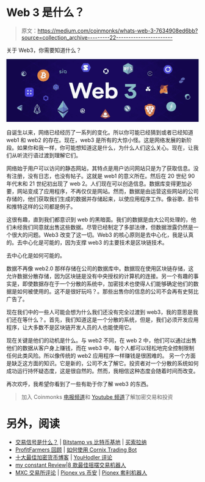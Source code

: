 # Web 3 是什么？

> 原文：<https://medium.com/coinmonks/whats-web-3-7634908ed6bb?source=collection_archive---------22----------------------->

关于 Web3，你需要知道什么？

![](img/893a20da3bc7605aa8e5d24e3849059a.png)

自诞生以来，网络已经经历了一系列的变化。所以你可能已经猜到或者已经知道 web1 和 web2 的存在。现在，web3 是所有的大惊小怪。这是网络发展的新阶段。如果你和我一样，你可能想知道这是什么，为什么人们这么关心。现在，让我们从听流行语过渡到理解它们。

网络始于用户可以访问的静态网站，其特点是用户访问网站只是为了获取信息。没有注册，没有日志，也没有帖子。这就是 web1 的意义所在。然后在 20 世纪 90 年代末和 21 世纪初出现了 web 2。人们现在可以创造信息。数据库变得更加必要，网站变成了应用程序，不再仅仅是网站。然而，数据是由运营这些网站的公司存储的，他们获取我们生成的数据并存储起来，以使应用程序工作。像谷歌、脸书和推特这样的公司都是例子。

这很有趣，直到我们都意识到 web 的黑暗面。我们的数据是由大公司处理的，他们未经我们同意就出售这些数据。尽管已经制定了多部法律，但数据泄露仍然是一个很大的问题。Web3 改变了这一切。Web3 的核心原则是去中心化，我是认真的。去中心化是可能的，因为支撑 web3 的主要技术是区块链技术。

去中心化是如何可能的。

数据不再像 web2.0 那样存储在公司的数据库中。数据现在使用区块链存储，这允许数据分散存储，因为区块链是没有中央授权的计算机的连接。另一个有趣的事实是，即使数据存在于一个分散的系统中，加密技术也使得人们能够确定他们的数据是如何被使用的。这不是很好玩吗？。那些出售你的信息的公司不会再有史努比广告了。

现在我们中的一些人可能会想为什么我们还没有完全过渡到 web3，我的意思是我们还在等什么？。首先，我们知道这是一个分散的系统，但是，我们必须开发应用程序，让大多数不是区块链开发人员的人也能使用它。

现在关键是他们的动机是什么。与 web2 不同，在 web 2 中，他们可以通过出售他们的数据从客户身上赚钱，而在 web3 中，每个人都可以轻松地完全控制限制任何此类风险。所以像传统的 web2 应用程序一样赚钱是很困难的。
另一个方面是缺乏这方面的知识。它是新的，公司不太了解它。投资者对一个分散的系统如何成功运行持怀疑态度，这是很自然的。然而，我相信这种态度会随着时间而改变。

再次欢呼，我希望你看到了一些有助于你了解 web3 的东西。

> 加入 Coinmonks [电报频道](https://t.me/coincodecap)和 [Youtube 频道](https://www.youtube.com/c/coinmonks/videos)了解加密交易和投资

# 另外，阅读

*   [交易信号是什么？](https://coincodecap.com/trading-signal) | [Bitstamp vs 比特币基地](https://coincodecap.com/bitstamp-coinbase) | [买索拉纳](https://coincodecap.com/buy-solana)
*   [ProfitFarmers 回顾](https://coincodecap.com/profitfarmers-review) | [如何使用 Cornix Trading Bot](https://coincodecap.com/cornix-trading-bot)
*   [十大最佳加密货币博客](https://coincodecap.com/best-cryptocurrency-blogs) | [YouHodler 评论](https://coincodecap.com/youhodler-review)
*   [my constant Review](https://coincodecap.com/myconstant-review)|[8 款最佳摇摆交易机器人](https://coincodecap.com/best-swing-trading-bots)
*   [MXC 交易所评论](/coinmonks/mxc-exchange-review-3af0ec1cba8c) | [Pionex vs 币安](https://coincodecap.com/pionex-vs-binance) | [Pionex 套利机器人](https://coincodecap.com/pionex-arbitrage-bot)